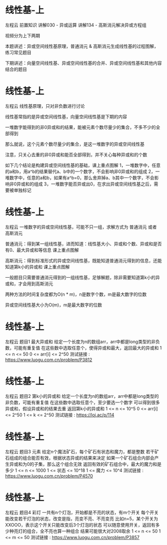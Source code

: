 <!-- Slide number: 1 -->
# 线性基-上
左程云
前置知识
讲解030 - 异或运算
讲解134 - 高斯消元解决异或方程组

视频分为上下两期

本题讲述：异或空间线性基原理，普通消元 & 高斯消元生成线性基的过程图解，练习常见题目

下期讲述：向量空间线性基、异或空间线性基的合并、异或空间线性基和其他内容结合的题目

<!-- Slide number: 2 -->
# 线性基-上
左程云
线性基原理，只对非负数进行讨论

线性基常指的是异或空间线性基，向量空间线性基是下期的内容

一堆数字能得到的非0异或和的结果，能被元素个数尽量少的集合，不多不少的全部得到

那么就说，这个元素个数尽量少的集合，是这一堆数字的异或空间线性基

注意，只关心去重的非0异或和能否全部得到，并不关心每种异或和的个数

如下几个结论是构建异或空间线性基的基础，课上重点图解
1，一堆数字中，任意的a和b，用a^b的结果替代a、b中的一个数字，不会影响非0异或和的组成
2，一堆数字中，任意的a和b，如果有a^b=0，那么舍弃掉a、b其中一个数字，不会影响非0异或和的组成
3，一堆数字能否异或出0，在求出异或空间线性基之后，需要被单独标记

<!-- Slide number: 3 -->
# 线性基-上
左程云
一堆数字的异或空间线性基，可能不只一组，求解方式为 普通消元 或者 高斯消元

普通消元：得到某一组线性基，进而知道：线性基大小、异或和个数、异或和是否有0、最大异或和等信息
课上重点图解

高斯消元：得到标准形式的异或空间线性基，既能知道普通消元得到的信息，还能知道第k小的异或和
课上重点图解

一般题目只需要普通消元得到的一组线性基，足够解题，除非需要知道第k小的异或和，才会用到高斯消元

两种方法的时间复杂度都为O(n * m)，n是数字个数，m是最大数字的位数

异或空间线性基大小为O(m)，m是最大数字的位数

<!-- Slide number: 4 -->
# 线性基-上
左程云
题目1
最大异或和
给定一个长度为n的数组arr，arr中都是long类型的非负数，可能有重复值
在这些数中选取任意个，使得异或和最大，返回最大的异或和
1 <= n <= 50
0 <= arr[i] <= 2^50
测试链接 : https://www.luogu.com.cn/problem/P3812

<!-- Slide number: 5 -->
# 线性基-上
左程云
题目2
第k小的异或和
给定一个长度为n的数组arr，arr中都是long类型的非负数，可能有重复值
在这些数中选取任意个，至少要选一个数字
可以得到很多异或和，假设异或和的结果去重
返回第k小的异或和
1 <= n <= 10^5
0 <= arr[i] <= 2^50
1 <= k <= 2^50
测试链接 : https://loj.ac/p/114

<!-- Slide number: 6 -->
# 线性基-上
左程云
题目3
元素
给定n个魔法矿石，每个矿石有状态和魔力，都是整数
若干矿石组成的组合能否有效，根据状态异或的结果来决定
如果一个矿石组合内部会产生异或和为0的子集，那么这个组合无效
返回有效的矿石组合中，最大的魔力和是多少
1 <= n <= 1000
1 <= 状态 <= 10^18
1 <= 魔力 <= 10^4
测试链接 : https://www.luogu.com.cn/problem/P4570

<!-- Slide number: 7 -->
# 线性基-上
左程云
题目4
彩灯
一共有n个灯泡，开始都是不亮的状态，有m个开关
每个开关能改变若干灯泡的状态，改变是指，亮变不亮、不亮变亮
比如n=5，某个开关为XXOOO，表示这个开关只能改变后3个灯泡的状态
可以随意使用开关，返回有多少种亮灯的组合，全不亮也算一种组合
结果可能很大对2008取余
1 <= n <= 50
1 <= m <= 50
测试链接 : https://www.luogu.com.cn/problem/P3857